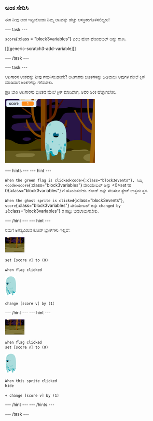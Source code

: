 ## ಅಂಕ ಸೇರಿಸಿ

ಈಗ ನೀವು ಅಂಕ ಇಟ್ಟುಕೊಂಡು ನಿಮ್ಮ ಆಟವನ್ನು ಹೆಚ್ಚು ಆಸಕ್ತಿಕರಗೊಳಿಸಲಿದ್ದೀರಿ!

\--- task \---

`score`{:class = "block3variables"} ಎಂಬ ಹೊಸ ವೇರಿಯಬಲ್ ಅನ್ನು ರಚಿಸಿ.

[[[generic-scratch3-add-variable]]]

\--- /task \---

\--- task \---

ಆಟಗಾರನ ಅಂಕವನ್ನು ನೀವು ಗಮನಿಸಬಹುದೇ? ಆಟಗಾರರು ಭೂತಗಳನ್ನು ಹಿಡಿಯಲು ಅವುಗಳ ಮೇಲೆ ಕ್ಲಿಕ್ ಮಾಡಿದಾಗ ಅಂಕಗಳನ್ನು ಗಳಿಸಬೇಕು.

ಪ್ರತಿ ಬಾರಿ ಆಟಗಾರನು ಭೂತದ ಮೇಲೆ ಕ್ಲಿಕ್ ಮಾಡಿದಾಗ, ಅವರ ಅಂಕ ಹೆಚ್ಚಾಗಬೇಕು.

![Increasing score](images/ghost-score-test.png)

\--- hints \--- \--- hint \---

`When the green flag is clicked<code>{:class="block3events"}, ನಿಮ್ಮ <code>score`{:class="block3variables"} ವೇರಿಯೇಬಲ್ ಅನ್ನು <0>set to 0</code>{:class="block3variables"} ಗೆ ಹೊಂದಿಸಬೇಕು. ಕೋಡ್ ಅನ್ನು ಸೇರಿಸಲು ಸ್ಟೇಜ್ ಉತ್ತಮ ಸ್ಥಳ.

`When the ghost sprite is clicked`{:class="block3events"}, `score`{:class="block3variables"} ವೇರಿಯೇಬಲ್ ಅನ್ನು `changed by 1`{:class="block3variables"} ರ ಪಟ್ಟು ಬದಲಾಯಿಸಬೇಕು.

\--- /hint \--- \--- hint \---

ನಿಮಗೆ ಅಗತ್ಯವಿರುವ ಕೋಡ್ ಬ್ಲಾಕ್‌ಗಳು ಇಲ್ಲಿವೆ:

![backdrop icon](images/ghost-backdrop.png)

```blocks3
set [score v] to (0)

when flag clicked
```

![ghost-sprite](images/ghost-sprite.png)

```blocks3
change [score v] by (1)
```

\--- /hint \--- \--- hint \---

![backdrop icon](images/ghost-backdrop.png)

```blocks3
when flag clicked
set [score v] to (0)
```

![ghost-sprite](images/ghost-sprite.png)

```blocks3
When this sprite clicked
hide

+ change [score v] by (1)
```

\--- /hint \--- \--- /hints \---

\--- /task \---